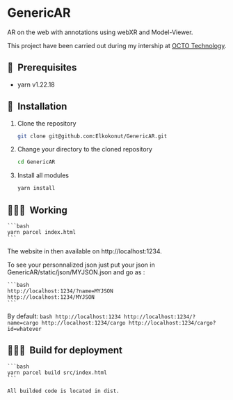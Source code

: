 # GenericAR
AR on the web with annotations using webXR and Model-Viewer.

This project have been carried out during my intership at [OCTO Technology](https://www.octo.com/).

## 🔑&nbsp; Prerequisites

- yarn v1.22.18

## 🚀&nbsp; Installation

1. Clone the repository

    ```bash
    git clone git@github.com:Elkokonut/GenericAR.git
    ```

2. Change your directory to the cloned repository

    ```bash
    cd GenericAR
    ```

3. Install all modules

    ```bash
    yarn install
    ```

## 🧑🏻‍💻&nbsp; Working

    ```bash
    yarn parcel index.html
    ```

The website in then available on http://localhost:1234.

To see your personnalized json just put your json in GenericAR/static/json/MYJSON.json and go as :

    ```bash
    http://localhost:1234/?name=MYJSON
    http://localhost:1234/MYJSON
    ```
By default:
    ```bash
    http://localhost:1234
    http://localhost:1234/?name=cargo
    http://localhost:1234/cargo
    http://localhost:1234/cargo?id=whatever
    ```

## 🧑🏻‍💻&nbsp; Build for deployment

    ```bash
    yarn parcel build src/index.html
    ```

    All builded code is located in dist.